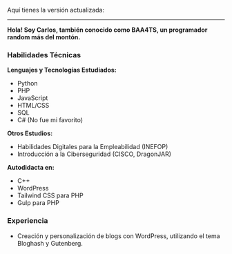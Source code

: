 Aquí tienes la versión actualizada:

---

**Hola! Soy Carlos, también conocido como BAA4TS, un programador random más del montón.**

### Habilidades Técnicas

**Lenguajes y Tecnologías Estudiados:**

- Python
- PHP
- JavaScript
- HTML/CSS
- SQL
- C# (No fue mi favorito)

**Otros Estudios:**

- Habilidades Digitales para la Empleabilidad (INEFOP)
- Introducción a la Ciberseguridad (CISCO, DragonJAR)

**Autodidacta en:**

- C++
- WordPress
- Tailwind CSS para PHP
- Gulp para PHP

### Experiencia

- Creación y personalización de blogs con WordPress, utilizando el tema Bloghash y Gutenberg.
